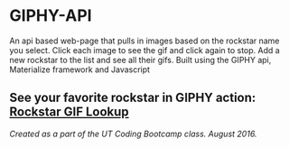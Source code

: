 # GIPHY-API

An api based web-page that pulls in images based on the rockstar name you select. Click each image to see the gif and click again to stop. Add a new rockstar to the list and see all their gifs. Built using the GIPHY api, Materialize framework and Javascript

See your favorite rockstar in GIPHY action: [Rockstar GIF Lookup](https://rockstar-giphy-api.herokuapp.com/)
----

_Created as a part of the UT Coding Bootcamp class. August 2016._ 
